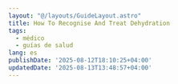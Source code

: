 ```yaml
---
layout: "@/layouts/GuideLayout.astro"
title: How To Recognise And Treat Dehydration
tags:
  - médico
  - guías de salud
lang: es
publishDate: '2025-08-12T18:10:25+04:00'
updatedDate: '2025-08-13T13:48:57+04:00'
---
```



